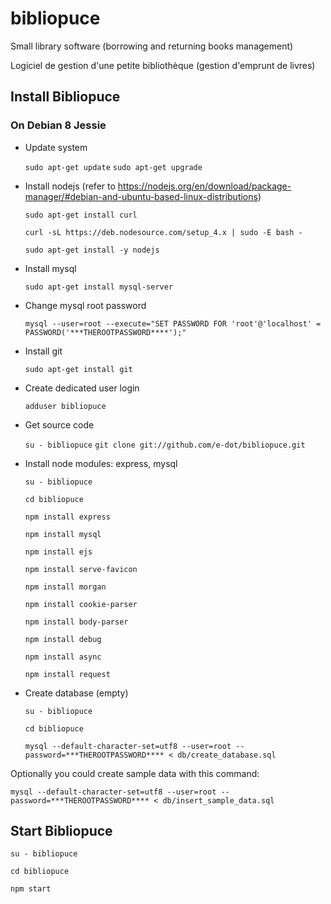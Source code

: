 # bibliopuce

Small library software (borrowing and returning books management)

Logiciel de gestion d'une petite bibliothèque (gestion d'emprunt de livres)


## Install Bibliopuce

### On Debian 8 Jessie

* Update system

  ```sudo apt-get update```
  ```sudo apt-get upgrade```

* Install nodejs (refer to https://nodejs.org/en/download/package-manager/#debian-and-ubuntu-based-linux-distributions)

  ```sudo apt-get install curl```

  ```curl -sL https://deb.nodesource.com/setup_4.x | sudo -E bash -```
  
  ```sudo apt-get install -y nodejs```

* Install mysql

  ```sudo apt-get install mysql-server```

* Change mysql root password

  ```mysql --user=root --execute="SET PASSWORD FOR 'root'@'localhost' = PASSWORD('***THEROOTPASSWORD****');"```

* Install git

  ```sudo apt-get install git```

* Create dedicated user login

  ```adduser bibliopuce```

* Get source code

  ```su - bibliopuce```
  ```git clone git://github.com/e-dot/bibliopuce.git```

* Install node modules: express, mysql

  ```su - bibliopuce```

  ```cd bibliopuce```

  ```npm install express```

  ```npm install mysql```

  ```npm install ejs```

  ```npm install serve-favicon```

  ```npm install morgan```

  ```npm install cookie-parser```

  ```npm install body-parser```

  ```npm install debug```

  ```npm install async```

  ```npm install request```


* Create database (empty)

  ```su - bibliopuce```

  ```cd bibliopuce```

  ```mysql --default-character-set=utf8 --user=root --password=***THEROOTPASSWORD**** < db/create_database.sql```

Optionally you could create sample data with this command:

  ```mysql --default-character-set=utf8 --user=root --password=***THEROOTPASSWORD**** < db/insert_sample_data.sql```


## Start Bibliopuce

```su - bibliopuce```

```cd bibliopuce```

```npm start```
